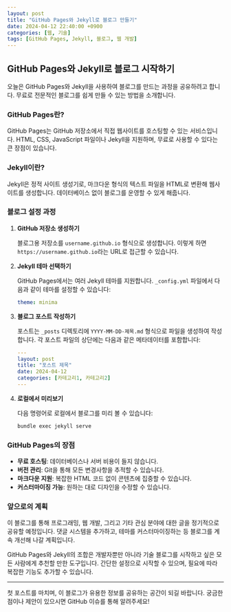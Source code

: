 ```yaml
---
layout: post
title: "GitHub Pages와 Jekyll로 블로그 만들기"
date: 2024-04-12 22:40:00 +0900
categories: [웹, 기술]
tags: [GitHub Pages, Jekyll, 블로그, 웹 개발]
---
```


## GitHub Pages와 Jekyll로 블로그 시작하기

오늘은 GitHub Pages와 Jekyll을 사용하여 블로그를 만드는 과정을 공유하려고 합니다. 무료로 전문적인 블로그를 쉽게 만들 수 있는 방법을 소개합니다.

### GitHub Pages란?

GitHub Pages는 GitHub 저장소에서 직접 웹사이트를 호스팅할 수 있는 서비스입니다. HTML, CSS, JavaScript 파일이나 Jekyll을 지원하며, 무료로 사용할 수 있다는 큰 장점이 있습니다.

### Jekyll이란?

Jekyll은 정적 사이트 생성기로, 마크다운 형식의 텍스트 파일을 HTML로 변환해 웹사이트를 생성합니다. 데이터베이스 없이 블로그를 운영할 수 있게 해줍니다.

### 블로그 설정 과정

1. **GitHub 저장소 생성하기**

   블로그용 저장소를 `username.github.io` 형식으로 생성합니다. 이렇게 하면 `https://username.github.io`라는 URL로 접근할 수 있습니다.

2. **Jekyll 테마 선택하기**

   GitHub Pages에서는 여러 Jekyll 테마를 지원합니다. `_config.yml` 파일에서 다음과 같이 테마를 설정할 수 있습니다:

   ```yaml
   theme: minima
   ```

3. **블로그 포스트 작성하기**

   포스트는 `_posts` 디렉토리에 `YYYY-MM-DD-제목.md` 형식으로 파일을 생성하여 작성합니다. 각 포스트 파일의 상단에는 다음과 같은 메타데이터를 포함합니다:

   ```yaml
   ---
   layout: post
   title: "포스트 제목"
   date: 2024-04-12
   categories: [카테고리1, 카테고리2]
   ---
   ```

4. **로컬에서 미리보기**

   다음 명령어로 로컬에서 블로그를 미리 볼 수 있습니다:

   ```bash
   bundle exec jekyll serve
   ```

### GitHub Pages의 장점

- **무료 호스팅**: 데이터베이스나 서버 비용이 들지 않습니다.
- **버전 관리**: Git을 통해 모든 변경사항을 추적할 수 있습니다.
- **마크다운 지원**: 복잡한 HTML 코드 없이 콘텐츠에 집중할 수 있습니다.
- **커스터마이징 가능**: 원하는 대로 디자인을 수정할 수 있습니다.

### 앞으로의 계획

이 블로그를 통해 프로그래밍, 웹 개발, 그리고 기타 관심 분야에 대한 글을 정기적으로 공유할 예정입니다. 댓글 시스템을 추가하고, 테마를 커스터마이징하는 등 블로그를 계속 개선해 나갈 계획입니다.

GitHub Pages와 Jekyll의 조합은 개발자뿐만 아니라 기술 블로그를 시작하고 싶은 모든 사람에게 추천할 만한 도구입니다. 간단한 설정으로 시작할 수 있으며, 필요에 따라 복잡한 기능도 추가할 수 있습니다.

---

첫 포스트를 마치며, 이 블로그가 유용한 정보를 공유하는 공간이 되길 바랍니다. 궁금한 점이나 제안이 있으시면 GitHub 이슈를 통해 알려주세요!